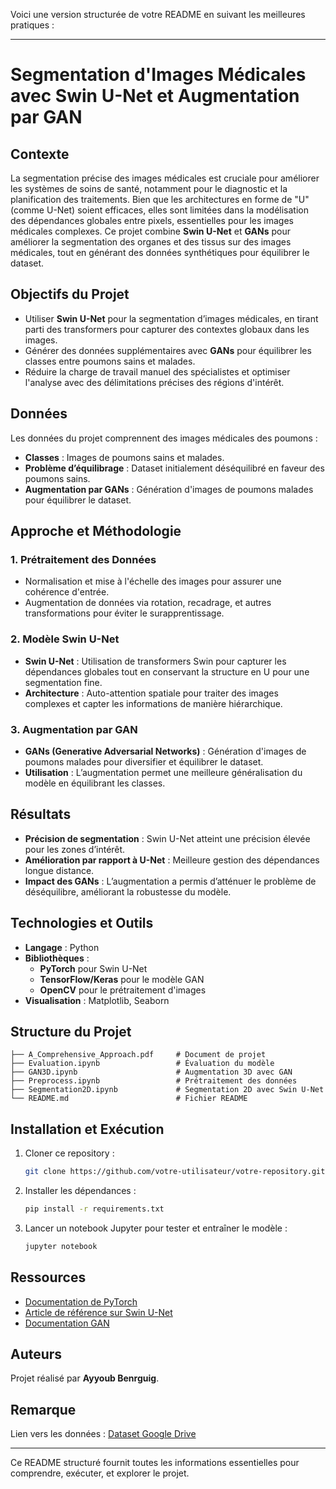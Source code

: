 Voici une version structurée de votre README en suivant les meilleures pratiques :

---

# Segmentation d'Images Médicales avec Swin U-Net et Augmentation par GAN

## Contexte

La segmentation précise des images médicales est cruciale pour améliorer les systèmes de soins de santé, notamment pour le diagnostic et la planification des traitements. Bien que les architectures en forme de "U" (comme U-Net) soient efficaces, elles sont limitées dans la modélisation des dépendances globales entre pixels, essentielles pour les images médicales complexes. Ce projet combine **Swin U-Net** et **GANs** pour améliorer la segmentation des organes et des tissus sur des images médicales, tout en générant des données synthétiques pour équilibrer le dataset.

## Objectifs du Projet

- Utiliser **Swin U-Net** pour la segmentation d’images médicales, en tirant parti des transformers pour capturer des contextes globaux dans les images.
- Générer des données supplémentaires avec **GANs** pour équilibrer les classes entre poumons sains et malades.
- Réduire la charge de travail manuel des spécialistes et optimiser l'analyse avec des délimitations précises des régions d'intérêt.

## Données

Les données du projet comprennent des images médicales des poumons :
- **Classes** : Images de poumons sains et malades.
- **Problème d’équilibrage** : Dataset initialement déséquilibré en faveur des poumons sains.
- **Augmentation par GANs** : Génération d'images de poumons malades pour équilibrer le dataset.

## Approche et Méthodologie

### 1. Prétraitement des Données
   - Normalisation et mise à l'échelle des images pour assurer une cohérence d'entrée.
   - Augmentation de données via rotation, recadrage, et autres transformations pour éviter le surapprentissage.

### 2. Modèle Swin U-Net
   - **Swin U-Net** : Utilisation de transformers Swin pour capturer les dépendances globales tout en conservant la structure en U pour une segmentation fine.
   - **Architecture** : Auto-attention spatiale pour traiter des images complexes et capter les informations de manière hiérarchique.

### 3. Augmentation par GAN
   - **GANs (Generative Adversarial Networks)** : Génération d'images de poumons malades pour diversifier et équilibrer le dataset.
   - **Utilisation** : L’augmentation permet une meilleure généralisation du modèle en équilibrant les classes.

## Résultats

- **Précision de segmentation** : Swin U-Net atteint une précision élevée pour les zones d’intérêt.
- **Amélioration par rapport à U-Net** : Meilleure gestion des dépendances longue distance.
- **Impact des GANs** : L’augmentation a permis d’atténuer le problème de déséquilibre, améliorant la robustesse du modèle.

## Technologies et Outils

- **Langage** : Python
- **Bibliothèques** :
  - **PyTorch** pour Swin U-Net
  - **TensorFlow/Keras** pour le modèle GAN
  - **OpenCV** pour le prétraitement d'images
- **Visualisation** : Matplotlib, Seaborn

## Structure du Projet

```
├── A_Comprehensive_Approach.pdf     # Document de projet
├── Evaluation.ipynb                 # Évaluation du modèle
├── GAN3D.ipynb                      # Augmentation 3D avec GAN
├── Preprocess.ipynb                 # Prétraitement des données
├── Segmentation2D.ipynb             # Segmentation 2D avec Swin U-Net
└── README.md                        # Fichier README
```

## Installation et Exécution

1. Cloner ce repository :
   ```bash
   git clone https://github.com/votre-utilisateur/votre-repository.git
   ```
2. Installer les dépendances :
   ```bash
   pip install -r requirements.txt
   ```
3. Lancer un notebook Jupyter pour tester et entraîner le modèle :
   ```bash
   jupyter notebook
   ```

## Ressources

- [Documentation de PyTorch](https://pytorch.org/)
- [Article de référence sur Swin U-Net](https://arxiv.org/abs/2105.01002)
- [Documentation GAN](https://www.tensorflow.org/tutorials/generative)

## Auteurs

Projet réalisé par **Ayyoub Benrguig**.

## Remarque

Lien vers les données : [Dataset Google Drive](https://drive.google.com/drive/folders/1bQ-j7mIh4oGpkddxwUbbN2-2vWOJit3b?usp=sharing)

---

Ce README structuré fournit toutes les informations essentielles pour comprendre, exécuter, et explorer le projet.

